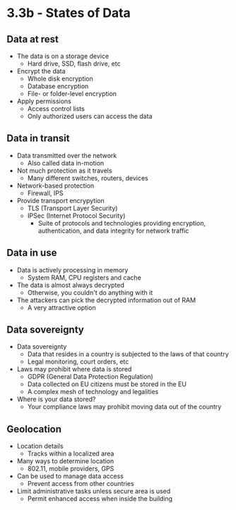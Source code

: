 # 3.3b - States of Data
## Data at rest
- The data is on a storage device
	- Hard drive, SSD, flash drive, etc
- Encrypt the data
	- Whole disk encryption
	- Database encryption
	- File- or folder-level encryption
- Apply permissions
	- Access control lists
	- Only authorized users can access the data
## Data in transit
- Data transmitted over the network
	- Also called data in-motion
- Not much protection as it travels
	- Many different switches, routers, devices
- Network-based protection
	- Firewall, IPS
- Provide transport encrypytion
	- TLS (Transport Layer Security)
	- IPSec (Internet Protocol Security)
		- Suite of protocols and technologies providing encryption, authentication, and data integrity for network traffic
## Data in use
- Data is actively processing in memory
	- System RAM, CPU registers and cache
- The data is almost always decrypted
	- Otherwise, you couldn't do anything with it
- The attackers can pick the decrypted information out of RAM
	- A very attractive option
## Data sovereignty
- Data sovereignty
	- Data that resides in a country is subjected to the laws of that country
	- Legal monitoring, court orders, etc
- Laws may prohibit where data is stored
	- GDPR (General Data Protection Regulation)
	- Data collected on EU citizens must be stored in the EU
	- A complex mesh of technology and legalities
- Where is your data stored?
	- Your compliance laws may prohibit moving data out of the country
## Geolocation
- Location details
	- Tracks within a localized area
- Many ways to determine location
	- 802.11, mobile providers, GPS
- Can be used to manage data access
	- Prevent access from other countries
- Limit administrative tasks unless secure area is used
	- Permit enhanced access when inside the building
